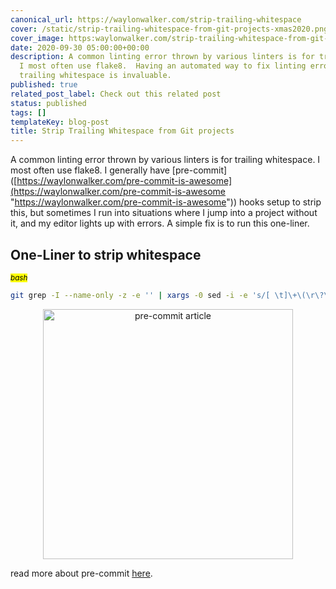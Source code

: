```yaml
---
canonical_url: https://waylonwalker.com/strip-trailing-whitespace
cover: /static/strip-trailing-whitespace-from-git-projects-xmas2020.png
cover_image: https:waylonwalker.com/strip-trailing-whitespace-from-git-projects.png
date: 2020-09-30 05:00:00+00:00
description: A common linting error thrown by various linters is for trailing whitespace.
  I most often use flake8.  Having an automated way to fix linting errors such as
  trailing whitespace is invaluable.
published: true
related_post_label: Check out this related post
status: published
tags: []
templateKey: blog-post
title: Strip Trailing Whitespace from Git projects
---
```


A common linting error thrown by various linters is for trailing whitespace.  I most often use flake8.  I generally have \[pre-commit\]([https://waylonwalker.com/pre-commit-is-awesome](https://waylonwalker.com/pre-commit-is-awesome "https://waylonwalker.com/pre-commit-is-awesome")) hooks setup to strip this, but sometimes I run into situations where I jump into a project without it, and my editor lights up with errors.  A simple fix is to run this one-liner.

## One-Liner to strip whitespace

_<small><mark>bash</mark></small>_
``` bash
git grep -I --name-only -z -e '' | xargs -0 sed -i -e 's/[ \t]\+\(\r\?\)$/\1/'
```



<p style='text-align: center' align='center'>
<a href='https://waylonwalker.com/pre-commit-is-awesome'>
  <img
    style='width:400px; max-width:80%; margin: auto;'
    width='400'
    src="https://waylonwalker.com/pre-commit-is-awesome.png"
    alt="pre-commit article"
  />
  </a>
</p>

read more about pre-commit [here](https://waylonwalker.com/pre-commit-is-awesome).